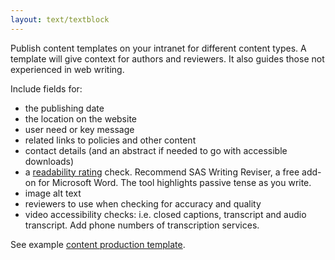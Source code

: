 ```yaml
---
layout: text/textblock
---
```


Publish content templates on your intranet for different content types. A template will give context for authors and reviewers. It also guides those not experienced in web writing.

Include fields for:
- the publishing date
- the location on the website
- user need or key message
- related links to policies and other content
- contact details (and an abstract if needed to go with accessible downloads)
- a [readability rating]() check. Recommend SAS Writing Reviser, a free add-on for Microsoft Word. The tool highlights passive tense as you write.
- image alt text
- reviewers to use when checking for accuracy and quality
- video accessibility checks: i.e. closed captions, transcript and audio transcript. Add phone numbers of transcription services.

See example [content production template]().

